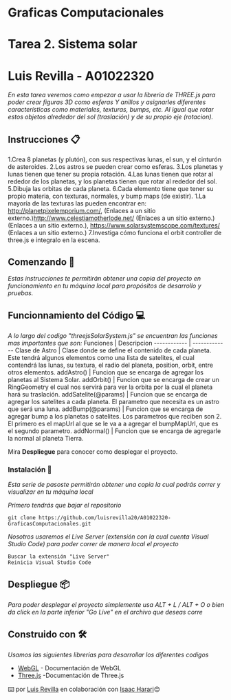 # Graficas Computacionales
# Tarea 2. Sistema solar 
# Luis Revilla - A01022320 

_En esta tarea veremos como empezar a usar la libreria de THREE.js para poder crear figuras 3D  como esferas Y anillos y asignarles diferentes características como materiales, texturas, bumps, etc. Al igual que rotar estos objetos alrededor del sol (traslación) y de su propio eje (rotacion)._

## Instrucciones 📋

1.Crea 8 planetas (y plutón), con sus respectivas lunas, el sun, y el cinturón de asteroides.
2.Los astros se pueden crear como esferas.
3.Los planetas y lunas tienen que tener su propia rotación.
4.Las lunas tienen que rotar al rededor de los planetas, y los planetas tienen que rotar al rededor del sol.
5.Dibuja las orbitas de cada planeta.
6.Cada elemento tiene que tener su propio materia, con texturas, normales, y bump maps (de existir).
    1.La mayoría de las texturas las pueden encontrar en: http://planetpixelemporium.com/,  (Enlaces a un sitio externo.)http://www.celestiamotherlode.net/ (Enlaces a un sitio externo.) (Enlaces a un sitio externo.), https://www.solarsystemscope.com/textures/ (Enlaces a un sitio externo.)
7.Investiga cómo funciona el orbit controller de three.js e integralo en la escena.


## Comenzando 🚀

_Estas instrucciones te permitirán obtener una copia del proyecto en funcionamiento en tu máquina local para propósitos de desarrollo y pruebas._

## Funcionnamiento del Código 💻

_A lo largo del codigo "threejsSolarSystem.js" se encuentran las funciones mas importantes que son:_
Funciones | Descripcion
------------ | -------------
Clase de Astro | Clase donde se define el contenido de cada planeta. Este tendrá algunos elementos como una lista de satelites, el cual contendrá las lunas, su textura, el radio del planeta, position, orbit, entre otros elementos.
addAstro() | Funcion que se encarga de agregar los planetas al Sistema Solar.
addOrbit() | Funcion que se encarga de crear un RingGeometry el cual nos servirá para ver la orbita por la cual el planeta hará su traslación.
addSatelite(@params) | Funcion que se encarga de agregar los satelites a cada planeta. El parametro que necesita es un astro que será una luna.
addBump(@params) | Funcion que se encarga de agregar bump a los planetas o satelites. Los parametros que reciben son 2. El primero es el mapUrl al que se le va a a agregar el bumpMapUrl, que es el segundo parametro.
addNormal() | Funcion que se encarga de agregarle la normal al planeta Tierra.

Mira **Despliegue** para conocer como desplegar el proyecto.


### Instalación 🔧

_Esta serie de pasoste permitirán obtener una copia la cual podrás correr y visualizar en tu máquina local_

_Primero tendrás que bajar el repositorio_

```
git clone https://github.com/luisrevilla20/A01022320-GraficasComputacionales.git
```


_Nosotros usaremos el Live Server (extensión con la cual cuenta Visual Studio Code) para poder correr de manera local el proyecto_

```
Buscar la extensión "Live Server"
Reinicia Visual Studio Code
```

## Despliegue 📦

_Para poder desplegar el proyecto simplemente usa ALT + L / ALT + O o bien da click en la parte inferior "Go Live" en el archivo que deseas corre_

## Construido con 🛠️

_Usamos las siguientes librerías para desarrollar los diferentes codigos_

* [WebGL](https://developer.mozilla.org/es/docs/Web/API/WebGL_API) - Documentación de WebGL
* [Three.js](https://threejs.org/docs/) -Documentación de Three.js

⌨️ por [Luis Revilla](https://github.com/luisrevilla20) en colaboración con [Isaac Harari](https://github.com/isaachm11)😊